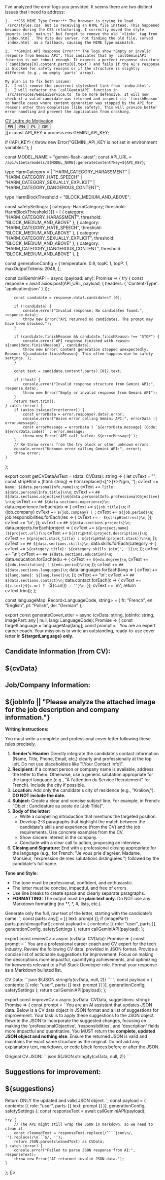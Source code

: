 <response>
  <reasoning>
    I've analyzed the error logs you provided. It seems there are two distinct issues that I need to address:

    1.  **CSS MIME Type Error:** The browser is trying to load `/src/styles.css` but is receiving an HTML file instead. This happened because during the CSS refactoring, I correctly moved the style imports into `main.ts` but forgot to remove the old `<link>` tag from `index.html`. The Vite dev server, not finding the old file, served `index.html` as a fallback, causing the MIME type mismatch.

    2.  **Gemini API Response Error:** The logs show "Empty or invalid response from Gemini API". This indicates that my `callGeminiAPI` function is not robust enough. It expects a perfect response structure (`candidates[0].content.parts[0].text`) and fails if the AI's response is blocked for safety reasons or if the structure is slightly different (e.g., an empty `parts` array).

    My plan is to fix both issues:
    1.  I will remove the incorrect stylesheet link from `index.html`.
    2.  I will refactor the `callGeminiAPI` function in `src/services/GeminiService.ts` to be more defensive. It will now check if a valid candidate was returned and inspect its `finishReason` to handle cases where content generation was stopped by the API for reasons other than completion (like safety). This will provide better error handling and prevent the application from crashing.
  </reasoning>
  <modifications>
    <file path="index.html">
      <![CDATA[
<!DOCTYPE html>
<html lang="fr">
<head>
  <meta charset="UTF-8">
  <meta name="viewport" content="width=device-width, initial-scale=1.0">
  <title>CV & Lettre de Motivation - Mikita Kavaliou</title>
  <link rel="preconnect" href="https://fonts.googleapis.com">
  <link rel="preconnect" href="https://fonts.gstatic.com" crossorigin>
  <link href="https://fonts.googleapis.com/css2?family=Inter:wght@400;500;700&display=swap" rel="stylesheet">
</head>
<body>

  <nav class="app-nav">
    <div class="nav-links">
      <a href="#cv" id="nav-cv" class="nav-link">CV</a>
      <a href="#letter" id="nav-letter" class="nav-link">Lettre de Motivation</a>
    </div>
    <div class="lang-switcher">
      <button class="lang-switch active" data-lang="fr">FR</button>
      <button class="lang-switch" data-lang="en">EN</button>
      <button class="lang-switch" data-lang="pl">PL</button>
      <button class="lang-switch" data-lang="de">DE</button>
    </div>
  </nav>
  
  <main id="app-container"></main>
  
  <script type="module" src="/src/main.ts"></script>
</body>
</html>
]]>
    </file>
    <file path="src/services/GeminiService.ts">
      <![CDATA[
import axios from 'axios';
import { CVData, LanguageCode } from '../types';

const API_KEY = process.env.GEMINI_API_KEY;

if (!API_KEY) {
  throw new Error("GEMINI_API_KEY is not set in environment variables.");
}

const MODEL_NAME = "gemini-flash-latest";
const API_URL = `/api/v1beta/models/${MODEL_NAME}:generateContent?key=${API_KEY}`;

type HarmCategory =
  | "HARM_CATEGORY_HARASSMENT"
  | "HARM_CATEGORY_HATE_SPEECH"
  | "HARM_CATEGORY_SEXUALLY_EXPLICIT"
  | "HARM_CATEGORY_DANGEROUS_CONTENT";

type HarmBlockThreshold = "BLOCK_MEDIUM_AND_ABOVE";

const safetySettings: { category: HarmCategory; threshold: HarmBlockThreshold }[] = [
  { category: "HARM_CATEGORY_HARASSMENT", threshold: "BLOCK_MEDIUM_AND_ABOVE" },
  { category: "HARM_CATEGORY_HATE_SPEECH", threshold: "BLOCK_MEDIUM_AND_ABOVE" },
  { category: "HARM_CATEGORY_SEXUALLY_EXPLICIT", threshold: "BLOCK_MEDIUM_AND_ABOVE" },
  { category: "HARM_CATEGORY_DANGEROUS_CONTENT", threshold: "BLOCK_MEDIUM_AND_ABOVE" },
];

const generationConfig = {
  temperature: 0.9,
  topK: 1,
  topP: 1,
  maxOutputTokens: 2048,
};

const callGeminiAPI = async (payload: any): Promise<string> => {
    try {
        const response = await axios.post(API_URL, payload, {
            headers: { 'Content-Type': 'application/json' }
        });

        const candidate = response.data?.candidates?.[0];

        if (!candidate) {
            console.error("Invalid response: No candidates found.", response.data);
            throw new Error("API returned no candidates. The prompt may have been blocked.");
        }

        if (candidate.finishReason && candidate.finishReason !== "STOP") {
            console.error(`API response finished with reason: ${candidate.finishReason}`, candidate);
            throw new Error(`Content generation stopped unexpectedly. Reason: ${candidate.finishReason}. This often happens due to safety settings.`);
        }

        const text = candidate.content?.parts?.[0]?.text;

        if (!text) {
            console.error("Invalid response structure from Gemini API:", response.data);
            throw new Error("Empty or invalid response from Gemini API");
        }
        return text.trim();
    } catch (error) {
        if (axios.isAxiosError(error)) {
            const errorData = error.response?.data?.error;
            console.error("Axios error calling Gemini API:", errorData || error.message);
            const errorMessage = errorData ? `${errorData.message} (Code: ${errorData.code})` : error.message;
            throw new Error(`API call failed: ${errorMessage}`);
        }
        // Re-throw errors from the try block or other unknown errors
        console.error("Unknown error calling Gemini API:", error);
        throw error;
    }
};

export const getCVDataAsText = (data: CVData): string => {
    let cvText = "";
    const stripHtml = (html: string) => html.replace(/<[^>]*>?/gm, '');
    cvText += `Name: ${data.personalInfo.name}\n`;
    cvText += `Title: ${data.personalInfo.title}\n\n`;
    cvText += `## ${data.sections.objective}\n${data.personalInfo.professionalObjective}\n\n`;
    cvText += `## ${data.sections.experience}\n`;
    data.experience.forEach(job => {
        cvText += `${job.title}\n`;
        if (job.company) cvText += `${job.company} | `;
        cvText += `${job.period}\n`;
        job.responsibilities.forEach(res => { cvText += `- ${stripHtml(res)}\n`; });
        cvText += '\n';
    });
    cvText += `## ${data.sections.projects}\n`;
    data.projects.forEach(project => {
        cvText += `${project.name} (${project.url})\n`;
        cvText += `${stripHtml(project.description)}\n`;
        cvText += `${project.stack_title} : ${stripHtml(project.stack)}\n\n`;
    });
    cvText += `## ${data.sections.skills}\n`;
    data.skills.forEach(category => { cvText += `${category.title}: ${category.skills.join(', ')}\n`; });
    cvText += '\n';
    cvText += `## ${data.sections.education}\n`;
    data.education.forEach(edu => { cvText += `${edu.degree}\n`; cvText += `${edu.institution} | ${edu.period}\n\n`; });
    cvText += `## ${data.sections.languages}\n`;
    data.languages.forEach(lang => { cvText += `${lang.name}: ${lang.level}\n`; });
    cvText += '\n';
    cvText += `## ${data.sections.contact}\n`;
    data.contact.forEach(c => { cvText += `${c.text}${c.url ? ` (${c.url})` : ''}\n`; });
    cvText += '\n';
    return cvText.trim();
};

const languageMap: Record<LanguageCode, string> = {
    fr: "French", en: "English", pl: "Polish", de: "German"
};

export const generateCoverLetter = async (cvData: string, jobInfo: string, imagePart: any | null, lang: LanguageCode): Promise<string> => {
    const targetLanguage = languageMap[lang];
    const prompt = `
You are an expert career coach. Your mission is to write an outstanding, ready-to-use cover letter in **${targetLanguage} only**.

**Candidate Information (from CV):**
---
${cvData}
---

**Job/Company Information:**
---
${jobInfo || "Please analyze the attached image for the job description and company information."}
---

**Writing Instructions:**

You must write a complete and professional cover letter following these rules precisely.

1.  **Sender's Header:** Directly integrate the candidate's contact information (Name, Title, Phone, Email, etc.) clearly and professionally at the top left. Do not use placeholders like "[Your Contact Info]".
2.  **Recipient:** If a contact person or company name is available, address the letter to them. Otherwise, use a generic salutation appropriate for the target language (e.g., "À l'attention du Service Recrutement" for French). Include the city if possible.
3.  **Location:** Add only the candidate's city of residence (e.g., "Krakow,"). **DO NOT include the date.**
4.  **Subject:** Create a clear and concise subject line. For example, in French: "Objet : Candidature au poste de [Job Title]".
5.  **Body of the letter:**
    *   Write a compelling introduction that mentions the targeted position.
    *   Develop 2-3 paragraphs that highlight the match between the candidate's skills and experience (from the CV) and the job requirements. Use concrete examples from the CV.
    *   Show sincere interest in the company.
    *   Conclude with a clear call to action, proposing an interview.
6.  **Closing and Signature:** End with a professional closing appropriate for the language (e.g., for French: "Je vous prie d'agréer, Madame, Monsieur, l'expression de mes salutations distinguées.") followed by the candidate's full name.

**Tone and Style:**
*   The tone must be professional, confident, and enthusiastic.
*   The letter must be concise, impactful, and free of errors.
*   Use line breaks to create space and clearly separate paragraphs.
*   **FORMATTING:** The output must be **plain text only**. Do NOT use any Markdown formatting (no **, *, #, lists, etc.).

Generate only the full, raw text of the letter, starting with the candidate's name.
`;
    const parts: any[] = [{ text: prompt }];
    if (imagePart) parts.push(imagePart);
    const payload = { contents: [{ role: "user", parts }], generationConfig, safetySettings };
    return callGeminiAPI(payload);
};

export const reviewCv = async (cvData: CVData): Promise<string> => {
    const prompt = `
You are a professional career coach and CV expert for the tech industry.
Review the following CV data, provided in JSON format.
Provide a concise list of actionable suggestions for improvement. Focus on making the descriptions more impactful, quantifying achievements, and optimizing for keywords relevant to a Full Stack Developer role.
Format your response as a Markdown bulleted list.

CV Data:
\`\`\`json
${JSON.stringify(cvData, null, 2)}
\`\`\`
`;
    const payload = { contents: [{ role: "user", parts: [{ text: prompt }] }], generationConfig, safetySettings };
    return callGeminiAPI(payload);
};

export const improveCv = async (cvData: CVData, suggestions: string): Promise<CVData> => {
    const prompt = `
You are an AI assistant that updates JSON data.
Below is a CV data object in JSON format and a list of suggestions for improvement.
Your task is to apply these suggestions to the JSON object.
Rewrite the JSON to incorporate the suggested changes, focusing on making the 'professionalObjective', 'responsibilities', and 'description' fields more impactful and quantitative.
You MUST return the **complete, updated JSON object and nothing else**.
Ensure the returned JSON is valid and maintains the exact same structure as the original.
Do not add any explanatory text, markdown, or code block fences before or after the JSON.

Original CV JSON:
\`\`\`json
${JSON.stringify(cvData, null, 2)}
\`\`\`

Suggestions for improvement:
---
${suggestions}
---

Return ONLY the updated and valid JSON object.
`;
    const payload = { contents: [{ role: "user", parts: [{ text: prompt }] }], generationConfig, safetySettings };
    const responseText = await callGeminiAPI(payload);

    try {
        // The API might still wrap the JSON in markdown, so we need to clean it.
        const cleanedText = responseText.replace(/^```json\n/, '').replace(/\n```$/, '');
        return JSON.parse(cleanedText) as CVData;
    } catch (error) {
        console.error("Failed to parse JSON response from AI:", responseText);
        throw new Error("AI returned invalid JSON data.");
    }
};
]]>
    </file>
  </modifications>
</response>